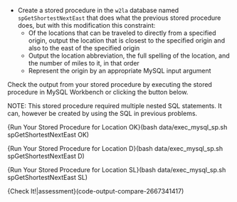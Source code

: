 - Create a stored procedure in the <code>w2la</code> database named <code>spGetShortestNextEast</code> that does what the previous stored procedure does, but with this modification this constraint:
  - Of the locations that can be traveled to directly from a specified origin, output the location that is closest to the specified origin and also to the east of the specified origin
  - Output the location abbreviation, the full spelling of the location, and the number of miles to it, in that order
  - Represent the origin by an appropriate MySQL input argument

Check the output from your stored procedure by executing the stored procedure in MySQL Workbench or clicking the button below.

NOTE: This stored procedure required multiple nested SQL statements.  It can, however be created by using the SQL in previous problems.

{Run Your Stored Procedure for Location OK}(bash data/exec_mysql_sp.sh spGetShortestNextEast OK)

{Run Your Stored Procedure for Location D}(bash data/exec_mysql_sp.sh spGetShortestNextEast D)

{Run Your Stored Procedure for Location SL}(bash data/exec_mysql_sp.sh spGetShortestNextEast SL)

{Check It!|assessment}(code-output-compare-2667341417)
